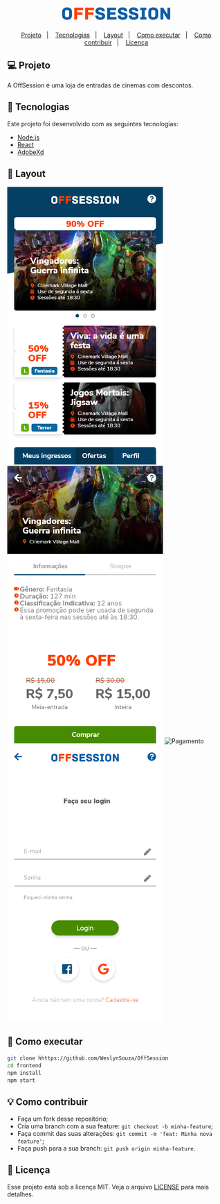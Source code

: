 <h1 align='center'>
  <img width='250px' alt='OffSession' src='https://github.com/WeslynSouza/OffSession/blob/master/Github/Logo.svg'/>
</h1>

<p align="center">
  <a href="#-projeto">Projeto</a>&nbsp;&nbsp;&nbsp;|&nbsp;&nbsp;&nbsp;
  <a href="#-tecnologias">Tecnologias</a>&nbsp;&nbsp;&nbsp;|&nbsp;&nbsp;&nbsp;
  <a href="#-layout">Layout</a>&nbsp;&nbsp;&nbsp;|&nbsp;&nbsp;&nbsp;
  <a href="#-como-executar">Como executar</a>&nbsp;&nbsp;&nbsp;|&nbsp;&nbsp;&nbsp;
  <a href="#-como-contribuir">Como contribuir</a>&nbsp;&nbsp;&nbsp;|&nbsp;&nbsp;&nbsp;
  <a href="#-licença">Licença</a>
</p>

## 💻 Projeto

A OffSession é uma loja de entradas de cinemas com descontos.

## 🚀 Tecnologias

Este projeto foi desenvolvido com as seguintes tecnologias:

- [Node.js](https://nodejs.org/en/)
- [React](https://reactjs.org)
- [AdobeXd](https://www.adobe.com/products/xd/details.html)

## 🔖 Layout

![Página de ofertas](https://github.com/WeslynSouza/OffSession/blob/master/Github/paginaDeOfertas.png)
![Oferta](https://github.com/WeslynSouza/OffSession/blob/master/Github/Oferta.png)
![Pagamento](https://github.com/WeslynSouza/OffSession/blob/master/Github/Pagamento%20%E2%80%93%202.png)
![Login](https://github.com/WeslynSouza/OffSession/blob/master/Github/Login.png)

## 📌 Como executar

```sh
git clone hhttps://github.com/WeslynSouza/OffSession
cd frontend
npm install
npm start
```

## 💡 Como contribuir

- Faça um fork desse repositório;
- Cria uma branch com a sua feature: `git checkout -b minha-feature`;
- Faça commit das suas alterações: `git commit -m 'feat: Minha nova feature'`;
- Faça push para a sua branch: `git push origin minha-feature`.

## 📝 Licença

Esse projeto está sob a licença MIT. Veja o arquivo [LICENSE]() para mais detalhes.
